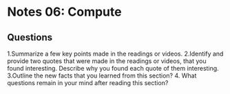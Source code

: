 # Notes 06: Compute 
## Questions
1.Summarize a few key points made in the readings or videos.
2.Identify and provide two quotes that were made in the readings or videos, that you found interesting. Describe why you found each quote of them interesting.
3.Outline the new facts that you learned from this section?
4. What questions remain in your mind after reading this section?
